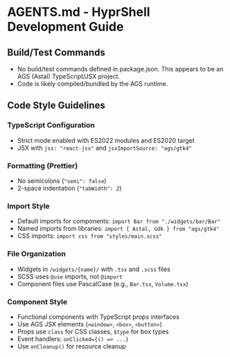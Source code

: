 # AGENTS.md - HyprShell Development Guide

## Build/Test Commands

- No build/test commands defined in package.json. This appears to be an AGS (Astal) TypeScript/JSX project.
- Code is likely compiled/bundled by the AGS runtime.

## Code Style Guidelines

### TypeScript Configuration

- Strict mode enabled with ES2022 modules and ES2020 target
- JSX with `jsx: "react-jsx"` and `jsxImportSource: "ags/gtk4"`

### Formatting (Prettier)

- No semicolons (`"semi": false`)
- 2-space indentation (`"tabWidth": 2`)

### Import Style

- Default imports for components: `import Bar from "./widgets/bar/Bar"`
- Named imports from libraries: `import { Astal, Gdk } from "ags/gtk4"`
- CSS imports: `import css from "styles/main.scss"`

### File Organization

- Widgets in `/widgets/{name}/` with `.tsx` and `.scss` files
- SCSS uses `@use` imports, not `@import`
- Component files use PascalCase (e.g., `Bar.tsx`, `Volume.tsx`)

### Component Style

- Functional components with TypeScript props interfaces
- Use AGS JSX elements (`<window>`, `<box>`, `<button>`)
- Props use `class` for CSS classes, `$type` for box types
- Event handlers: `onClicked={() => ...}`
- Use `onCleanup()` for resource cleanup
